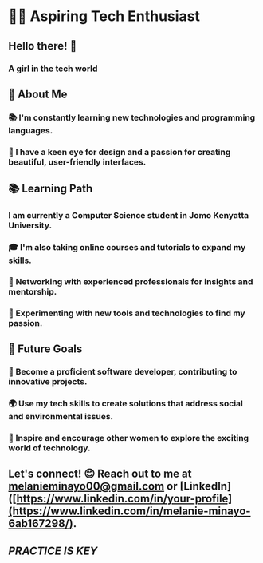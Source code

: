 # 👩‍💻 **Aspiring Tech Enthusiast**

## Hello there! 👋

### **A girl in the tech world**

## 🌟 **About Me**

### 📚 I'm constantly learning new technologies and programming languages.
### 💅 I have a keen eye for design and a passion for creating beautiful, user-friendly interfaces.

## 📚 **Learning Path**

### I am currently a Computer Science student in Jomo Kenyatta University.

### 🎓 I'm also taking online courses and tutorials to expand my skills.
### 🤝 Networking with experienced professionals for insights and mentorship.
### 🌱 Experimenting with new tools and technologies to find my passion.

## 🚀 **Future Goals**

### 🌟 Become a proficient software developer, contributing to innovative projects.
### 🌍 Use my tech skills to create solutions that address social and environmental issues.
### 🌳 Inspire and encourage other women to explore the exciting world of technology.

## Let's connect! 😊 Reach out to me at melanieminayo00@gmail.com or [LinkedIn]([https://www.linkedin.com/in/your-profile](https://www.linkedin.com/in/melanie-minayo-6ab167298/).
## *PRACTICE IS KEY*
